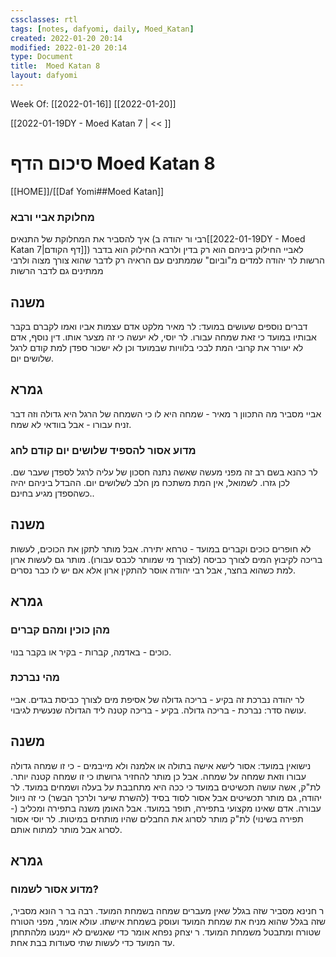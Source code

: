 ```yaml
---
cssclasses: rtl
tags: [notes, dafyomi, daily, Moed_Katan] 
created: 2022-01-20 20:14
modified: 2022-01-20 20:14
type: Document
title:  Moed Katan 8
layout: dafyomi
---
```

Week Of: [[2022-01-16]]
[[2022-01-20]]

[[2022-01-19DY - Moed Katan 7 | << ]] 

# סיכום הדף  Moed Katan 8

[[HOME]]/[[Daf Yomi##Moed Katan]]

### מחלוקת אביי ורבא
איך להסביר את המחלוקת של התנאים (רבי ור יהודה ב[[2022-01-19DY - Moed Katan 7|דף הקודם]])
לאביי החילוק ביניהם הוא רק בדין ולרבא החילוק הוא בדבר הרשות לר יהודה למדים מ"וביום" שממתנים עם הראיה רק לדבר שהוא צורך מצוה ולרבי ממתינים גם לדבר הרשות
## משנה
דברים נוספים שעושים במועד:
לר מאיר מלקט אדם עצמות אביו ואמו לקברם בקבר אבותיו במועד כי זאת שמחה עבורו.
לר יוסי, לא יעשה כי זה מצער אותו.
דין נוסף, אדם לא יעורר את קרובי המת לבכי בלוויות שבמועד וכן לא ישכור ספדן למת קודם לרגל שלושים יום.
## גמרא
אביי מסביר מה התכוון ר מאיר - שמחה היא לו כי השמחה של הרגל היא גדולה וזה דבר זניח עבורו - אבל בוודאי לא שמח.
### מדוע אסור להספיד שלושים יום קודם לחג
לר כהנא בשם רב זה מפני מעשה שאשה נתנה חסכון של עליה לרגל לספדן שעבר שם. לכן גזרו.
לשמואל, אין המת משתכח מן הלב לשלושים יום.
ההבדל ביניהם יהיה כשהספדן מגיע בחינם..
## משנה
לא חופרים כוכים וקברים במועד - טרחא יתירה. אבל מותר לתקן את הכוכים, לעשות בריכה לקיבוץ המים לצורך כביסה (לצורך מי שמותר לכבס עבורו).
מותר גם לעשות ארון למת כשהוא בחצר, אבל רבי יהודה אוסר להתקין ארון אלא אם יש לו כבר נסרים.

## גמרא
### מהן כוכין ומהם קברים
כוכים - באדמה, קברות - בקיר או בקבר בנוי.
### מהי נברכת 
לר יהודה נברכת זה בקיע - בריכה גדולה של אסיפת מים לצורך כביסת בגדים.
אביי עושה סדר: נברכת - בריכה גדולה. בקיע - בריכה קטנה ליד הגדולה שנעשית לגיבוי.
## משנה
נישואין במועד:
אסור לישא אישה בתולה או אלמנה ולא מייבמים - כי זו שמחה גדולה עבורו וזאת שמחה על שמחה.
אבל כן מותר להחזיר גרושתו כי זו שמחה קטנה יותר.
לת"ק, אשה עושה תכשיטים במועד כי ככה היא מתחבבת על בעלה ושמחים במועד.
לר יהודה, גם מותר תכשיטים אבל אסור לסוד בסיד (להשרת שיער ולרכך הבשר) כי זה ניוול עבורה. 
אדם שאינו מקצועי בתפירה, תופר במועד. אבל האומן משנה בתפירה ומכליב (- תפירה בשינוי)
לת"ק מותר לסרוג את החבלים שהיו מותחים במיטות. לר יוסי אסור לסרוג אבל מותר למתוח אותם.
## גמרא
### מדוע אסור לשמוח? 
ר חנינא מסביר שזה בגלל שאין מעברים שמחה בשמחת המועד.
רבה בר ר הונא מסביר, שזה בגלל שהוא מניח את שמחת המועד ועוסק בשמחת אישתו.
עולא אומר, מפני הטורח שטורח ומתבטל משמחת המועד.
ר יצחק נפחא אומר כדי שאנשים לא יימנעו מלהתחתן עד המועד כדי לעשות שתי סעודות בבת אחת.
